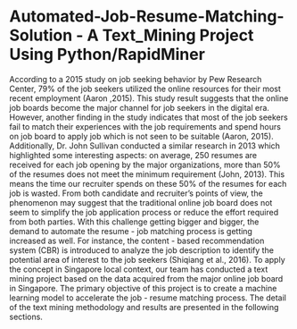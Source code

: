 # Automated-Job-Resume-Matching-Solution - A Text_Mining Project Using Python/RapidMiner
According to a 2015 study on job seeking behavior by Pew Research Center, 79% of the job seekers utilized the online resources for their most recent employment (Aaron ,2015). This study result suggests that the online job boards become the major channel for job seekers in the digital era. However, another finding in the study indicates that most of the job seekers fail to match their experiences with the job requirements and spend hours on job board to apply job which is not seen to be suitable (Aaron, 2015). Additionally, Dr. John Sullivan conducted a similar research in 2013 which highlighted some interesting aspects: on average, 250 resumes are received for each job opening by the major organizations, more than 50% of the resumes does not meet the minimum requirement (John, 2013). This means the time our recruiter spends on these 50% of the resumes for each job is wasted. From both candidate and recruiter’s points of view, the phenomenon may suggest that the traditional online job board does not seem to simplify the job application process or reduce the effort required from both parties. With this challenge getting bigger and bigger, the demand to automate the resume - job matching process is getting increased as well. For instance, the content - based recommendation system (CBR) is introduced to analyze the job description to identify the potential area of interest to the job seekers (Shiqiang et al., 2016). To apply the concept in Singapore local context, our team has conducted a text mining project based on the data acquired from the major online job board in Singapore. The primary objective of this project is to create a machine learning model to accelerate the job - resume matching process. The detail of the text mining methodology and results are presented in the following sections.

